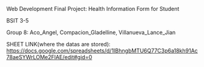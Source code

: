 Web Development Final Project: Health Information Form for Student

BSIT 3-5

Group 8: Aco_Angel, Compacion_Gladelline, Villanueva_Lance_Jian

SHEET LINK(where the datas are stored):
https://docs.google.com/spreadsheets/d/1IBhngbMTU6Q77C3p6a18kh91Ac78aeSYWrLOMe2FlAE/edit#gid=0
